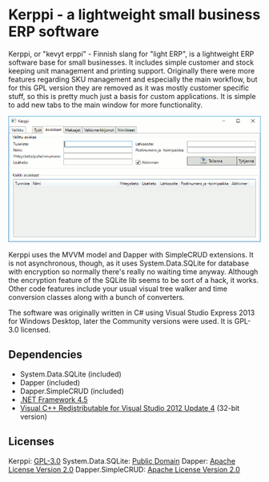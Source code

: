 # Kerppi - a lightweight small business ERP software

Kerppi, or "kevyt erppi" - Finnish slang for "light ERP", is a lightweight ERP software base for small businesses. It includes simple customer and stock keeping unit management and printing support. Originally there were more features regarding SKU management and especially the main workflow, but for this GPL version they are removed as it was mostly customer specific stuff, so this is pretty much just a basis for custom applications. It is simple to add new tabs to the main window for more functionality.

![Screenshot](screenshot.png)

Kerppi uses the MVVM model and Dapper with SimpleCRUD extensions. It is not asynchronous, though, as it uses System.Data.SQLite for database with encryption so normally there's really no waiting time anyway. Although the encryption feature of the SQLite lib seems to be sort of a hack, it works. Other code features include your usual visual tree walker and time conversion classes along with a bunch of converters.

The software was originally written in C# using Visual Studio Express 2013 for Windows Desktop, later the Community versions were used. It is GPL-3.0 licensed.

## Dependencies

* System.Data.SQLite (included)
* Dapper (included)
* Dapper.SimpleCRUD (included)
* [.NET Framework 4.5](https://www.microsoft.com/en-us/download/details.aspx?id=30653)
* [Visual C++ Redistributable for Visual Studio 2012 Update 4](https://www.microsoft.com/en-us/download/details.aspx?id=30679) (32-bit version)

## Licenses

Kerppi: [GPL-3.0](http://www.gnu.org/licenses/gpl-3.0.en.html)
System.Data.SQLite: [Public Domain](https://system.data.sqlite.org/index.html/doc/trunk/www/copyright.wiki)
Dapper: [Apache License Version 2.0](http://www.apache.org/licenses/LICENSE-2.0)
Dapper.SimpleCRUD: [Apache License Version 2.0](http://www.apache.org/licenses/LICENSE-2.0)
